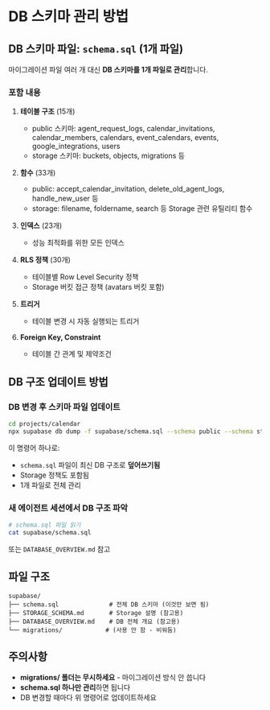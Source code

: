 # DB 스키마 관리 방법

## DB 스키마 파일: `schema.sql` (1개 파일)

마이그레이션 파일 여러 개 대신 **DB 스키마를 1개 파일로 관리**합니다.

### 포함 내용

1. **테이블 구조** (15개)
   - public 스키마: agent_request_logs, calendar_invitations, calendar_members, calendars, event_calendars, events, google_integrations, users
   - storage 스키마: buckets, objects, migrations 등

2. **함수** (33개)
   - public: accept_calendar_invitation, delete_old_agent_logs, handle_new_user 등
   - storage: filename, foldername, search 등 Storage 관련 유틸리티 함수

3. **인덱스** (23개)
   - 성능 최적화를 위한 모든 인덱스

4. **RLS 정책** (30개)
   - 테이블별 Row Level Security 정책
   - Storage 버킷 접근 정책 (avatars 버킷 포함)

5. **트리거**
   - 테이블 변경 시 자동 실행되는 트리거

6. **Foreign Key, Constraint**
   - 테이블 간 관계 및 제약조건

## DB 구조 업데이트 방법

### DB 변경 후 스키마 파일 업데이트

```bash
cd projects/calendar
npx supabase db dump -f supabase/schema.sql --schema public --schema storage
```

이 명령어 하나로:

- `schema.sql` 파일이 최신 DB 구조로 **덮어쓰기됨**
- Storage 정책도 포함됨
- 1개 파일로 전체 관리

### 새 에이전트 세션에서 DB 구조 파악

```bash
# schema.sql 파일 읽기
cat supabase/schema.sql
```

또는 `DATABASE_OVERVIEW.md` 참고

## 파일 구조

```
supabase/
├── schema.sql              # 전체 DB 스키마 (이것만 보면 됨)
├── STORAGE_SCHEMA.md       # Storage 설명 (참고용)
├── DATABASE_OVERVIEW.md    # DB 전체 개요 (참고용)
└── migrations/            # (사용 안 함 - 비워둠)
```

## 주의사항

- **migrations/ 폴더는 무시하세요** - 마이그레이션 방식 안 씁니다
- **schema.sql 하나만 관리**하면 됩니다
- DB 변경할 때마다 위 명령어로 업데이트하세요
